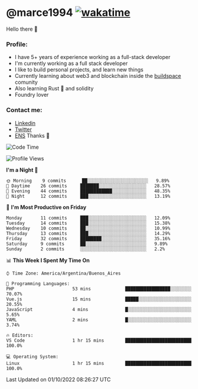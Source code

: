 # @marce1994 [![wakatime](https://wakatime.com/badge/user/fd2db70d-aaf1-49ea-a930-b7d85dd9cec8.svg)](https://wakatime.com/@fd2db70d-aaf1-49ea-a930-b7d85dd9cec8)

Hello there 👋

### Profile:
 - I have 5+ years of experience working as a full-stack developer
 - I'm currently working as a full stack developer
 - I like to build personal projects, and learn new things
 - Currently learning about web3 and blockchain inside the [buildspace](https://buildspace.so/) comunity
 - Also learning Rust 🦀 and solidity
 - Foundry lover

### Contact me:
 - [Linkedin](https://www.linkedin.com/in/pablo-marcelo-bianco/)
 - [Twitter](https://twitter.com/devflype93)
 - [ENS](https://pablitodev.eth.limo)
Thanks 🎉

<!--START_SECTION:waka-->
![Code Time](http://img.shields.io/badge/Code%20Time-364%20hrs%2040%20mins-blue)

![Profile Views](http://img.shields.io/badge/Profile%20Views-97-blue)

**I'm a Night 🦉** 

```text
🌞 Morning    9 commits      ██░░░░░░░░░░░░░░░░░░░░░░░   9.89% 
🌆 Daytime    26 commits     ███████░░░░░░░░░░░░░░░░░░   28.57% 
🌃 Evening    44 commits     ████████████░░░░░░░░░░░░░   48.35% 
🌙 Night      12 commits     ███░░░░░░░░░░░░░░░░░░░░░░   13.19%

```
📅 **I'm Most Productive on Friday** 

```text
Monday       11 commits     ███░░░░░░░░░░░░░░░░░░░░░░   12.09% 
Tuesday      14 commits     ███░░░░░░░░░░░░░░░░░░░░░░   15.38% 
Wednesday    10 commits     ██░░░░░░░░░░░░░░░░░░░░░░░   10.99% 
Thursday     13 commits     ███░░░░░░░░░░░░░░░░░░░░░░   14.29% 
Friday       32 commits     ████████░░░░░░░░░░░░░░░░░   35.16% 
Saturday     9 commits      ██░░░░░░░░░░░░░░░░░░░░░░░   9.89% 
Sunday       2 commits      ░░░░░░░░░░░░░░░░░░░░░░░░░   2.2%

```


📊 **This Week I Spent My Time On** 

```text
⌚︎ Time Zone: America/Argentina/Buenos_Aires

💬 Programming Languages: 
PHP                      53 mins             █████████████████░░░░░░░░   70.07% 
Vue.js                   15 mins             █████░░░░░░░░░░░░░░░░░░░░   20.55% 
JavaScript               4 mins              █░░░░░░░░░░░░░░░░░░░░░░░░   5.65% 
YAML                     2 mins              █░░░░░░░░░░░░░░░░░░░░░░░░   3.74%

🔥 Editors: 
VS Code                  1 hr 15 mins        █████████████████████████   100.0%

💻 Operating System: 
Linux                    1 hr 15 mins        █████████████████████████   100.0%

```


 Last Updated on 01/10/2022 08:26:27 UTC
<!--END_SECTION:waka-->


<!--
**marce1994/marce1994** is a ✨ _special_ ✨ repository because its `README.md` (this file) appears on your GitHub profile.

Here are some ideas to get you started:

- 🔭 I’m currently working on ...
- 🌱 I’m currently learning ...
- 👯 I’m looking to collaborate on ...
- 🤔 I’m looking for help with ...
- 💬 Ask me about ...
- 📫 How to reach me: ...
- 😄 Pronouns: ...
- ⚡ Fun fact: ...
-->
